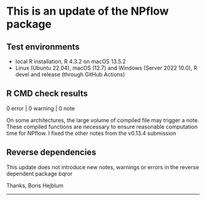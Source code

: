 # This is an update of the NPflow package  

## Test environments  
 * local R installation, R 4.3.2 on macOS 13.5.2
 * Linux (Ubuntu 22.04), macOS (12.7) and Windows (Server 2022 10.0), R devel and release (through GitHub Actions)

## R CMD check results  
0 error | 0 warning | 0 note

On some architectures, the large volume of compiled file may trigger a note.
These compiled functions are necessary to ensure reasonable computation time
for NPflow.
I fixed the other notes from the v0.13.4 submission

## Reverse dependencies 
This update does not introduce new notes, warnings or errors in the reverse 
dependent package bqror


Thanks, Boris Hejblum

---
